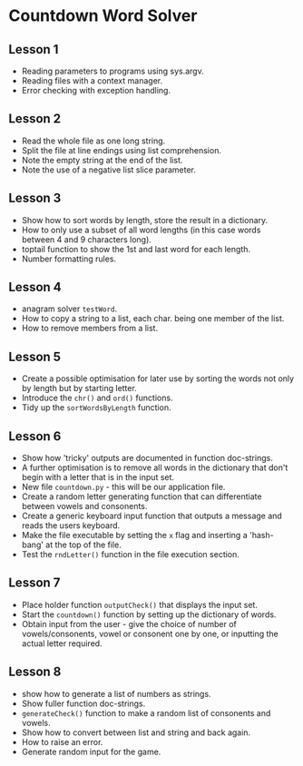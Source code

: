 # Countdown Word Solver

## Lesson 1

* Reading parameters to programs using sys.argv.
* Reading files with a context manager.
* Error checking with exception handling.

## Lesson 2

* Read the whole file as one long string.
* Split the file at line endings using list comprehension.
* Note the empty string at the end of the list.
* Note the use of a negative list slice parameter.

## Lesson 3

* Show how to sort words by length, store the result in a dictionary.
* How to only use a subset of all word lengths (in this case words between 4
  and 9 characters long).
* toptail function to show the 1st and last word for each length.
* Number formatting rules.

## Lesson 4

* anagram solver `testWord`.
* How to copy a string to a list, each char. being one member of the list.
* How to remove members from a list.

## Lesson 5

* Create a possible optimisation for later use by sorting the words not only
  by length but by starting letter.
* Introduce the `chr()` and `ord()` functions.
* Tidy up the `sortWordsByLength` function.

## Lesson 6

* Show how 'tricky' outputs are documented in function doc-strings.
* A further optimisation is to remove all words in the dictionary that don't
  begin with a letter that is in the input set.
* New file `countdown.py` - this will be our application file.
* Create a random letter generating function that can differentiate between
  vowels and consonents.
* Create a generic keyboard input function that outputs a message and reads
  the users keyboard.
* Make the file executable by setting the `x` flag and inserting a
  'hash-bang' at the top of the file.
* Test the `rndLetter()` function in the file execution section.

## Lesson 7

* Place holder function `outputCheck()` that displays the input set.
* Start the `countdown()` function by setting up the dictionary of words.
* Obtain input from the user - give the choice of number of
  vowels/consonents, vowel or consonent one by one, or inputting the actual
  letter required.

## Lesson 8

* show how to generate a list of numbers as strings.
* Show fuller function doc-strings.
* `generateCheck()` function to make a random list of consonents and vowels.
* Show how to convert between list and string and back again.
* How to raise an error.
* Generate random input for the game.
